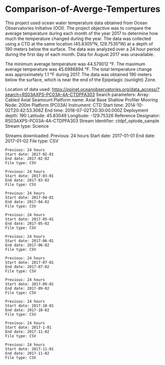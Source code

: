 # Comparison-of-Averge-Tempertures

This project used ocean water temperature data obtained from Ocean Observatories Initiative (OOI). The project objective was to compare the average temperature during each month of the year 2017 to determine how much the temperature changed during the year. The data was collected using a CTD at the same location (45.8305°N, 129.7535°W) at a depth of 190 meters below the surface. The data was analyzed over a 24 hour period during the first day of each month. Data for August 2017 was unavailable. 

The minimum average temperature was 44.579012 °F. The maximum average temperature was 45.6986894 °F. The total temperature change was approximately 1.1 °F during 2017. The data was obtained 190 meters below the surface, which is near the end of the Epipelagic (sunlight) Zone.  

Location of data used: https://ooinet.oceanobservatories.org/data_access/?search=RS03AXPS-PC03A-4A-CTDPFA303
Search parameters:
  Array: Cabled Axial Seamount
  Platform name: Axial Base Shallow Profiler Mooring
  Node: 200m Platform (PC03A)
  Instrument: CTD
  Start time: 2014-10-02T20:42:53.306Z
  End time: 2018-07-02T20:30:00.000Z
  Deployment depth: 190
  Latitude: 45.83049
  Longitude: -129.75326
  Reference Designator: RS03AXPS-PC03A-4A-CTDPFA303
  Stream Identifier: ctdpf_optode_sample
  Stream type: Science
  
  Streams downloaded: 
    Previous: 24 hours
    Start date: 2017-01-01 
    End date: 2017-01-02
    File type: CSV
    
    Previous: 24 hours
    Start date: 2017-02-01 
    End date: 2017-02-02
    File type: CSV
    
    Previous: 24 hours
    Start date: 2017-03-01 
    End date: 2017-03-02
    File type: CSV
    
    Previous: 24 hours
    Start date: 2017-04-01 
    End date: 2017-04-02
    File type: CSV
    
    Previous: 24 hours
    Start date: 2017-05-01 
    End date: 2017-05-02
    File type: CSV
    
    Previous: 24 hours
    Start date: 2017-06-01 
    End date: 2017-06-02
    File type: CSV
    
    Previous: 24 hours
    Start date: 2017-07-01 
    End date: 2017-07-02
    File type: CSV
    
    Previous: 24 hours
    Start date: 2017-09-01 
    End date: 2017-09-02
    File type: CSV
    
    Previous: 24 hours
    Start date: 2017-10-01 
    End date: 2017-10-02
    File type: CSV
    
    Previous: 24 hours
    Start date: 2017-1-01 
    End date: 2017-11-02
    File type: CSV
    
    Previous: 24 hours
    Start date: 2017-11-01 
    End date: 2017-11-02
    File type: CSV
